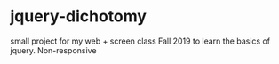# jquery-dichotomy
 small project for my web + screen class Fall 2019 to learn the basics of jquery. Non-responsive
